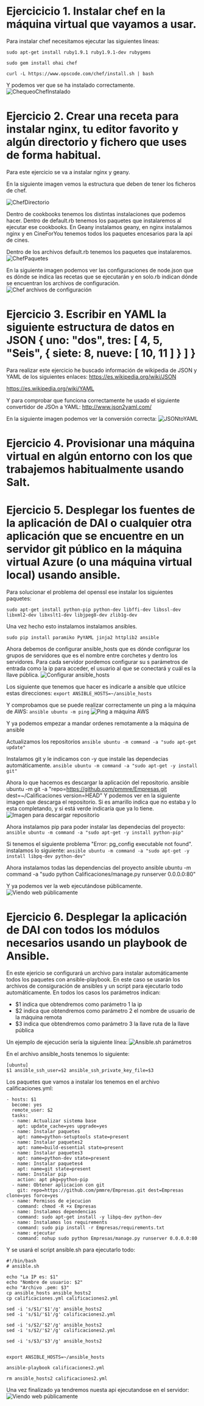 # Ejercicicio 1. Instalar chef en la máquina virtual que vayamos a usar.
Para instalar chef necesitamos ejecutar las siguientes líneas:

```
sudo apt-get install ruby1.9.1 ruby1.9.1-dev rubygems

sudo gem install ohai chef

curl -L https://www.opscode.com/chef/install.sh | bash
```

Y podemos ver que se ha instalado correctamente.
![ChequeoChefInstalado](http://i393.photobucket.com/albums/pp14/pmmre/CC/Ejercicios%20Tema%202%20CC/Seleccioacuten_038_zpssk9xlxig.png)

# Ejercicio 2. Crear una receta para instalar nginx, tu editor favorito y algún directorio y fichero que uses de forma habitual.
Para este ejercicio se va a instalar nginx y geany.

En la siguiente imagen vemos la estructura que deben de tener los ficheros de chef.

![ChefDirectorio](http://i393.photobucket.com/albums/pp14/pmmre/CC/Ejercicios%20Tema%202%20CC/Seleccioacuten_038_zps9n7ejpzw.png)

Dentro de cookbooks tenemos los distintas instalaciones que podemos hacer. Dentro de default.rb tenemos los paquetes que instalaremos al ejecutar ese cookbooks. En Geany instalamos geany, en nginx instalamos nginx y en CineForYou tenemos todos los paquetes encesarios para la api de cines.

Dentro de los archivos default.rb tenemos los paquetes que instalaremos.
![ChefPaquetes](http://i393.photobucket.com/albums/pp14/pmmre/CC/Ejercicios%20Tema%202%20CC/Seleccioacuten_039_zpskgdjopcg.png)

En la siguiente imagen podemos ver las configuraciones de node.json que es dónde se indica las recetas que se ejecutarán y en solo.rb indican dónde se encuentran los archivos de configuración.
![Chef archivos de configuración](http://i393.photobucket.com/albums/pp14/pmmre/CC/Ejercicios%20Tema%202%20CC/Seleccioacuten_040_zpsukaaxd3e.png)
# Ejercicio 3. Escribir en YAML la siguiente estructura de datos en JSON { uno: "dos", tres: [ 4, 5, "Seis", { siete: 8, nueve: [ 10, 11 ] } ] }

Para realizar este ejercicio he buscado información de wikipedia de JSON y YAML de los siguientes enlaces:
https://es.wikipedia.org/wiki/JSON

https://es.wikipedia.org/wiki/YAML

Y para comprobar que funciona correctamente he usado el siguiente convertidor de JSOn a YAML:
http://www.json2yaml.com/

En la siguiente imagen podemos ver la conversión correcta:
![JSONtoYAML](http://i393.photobucket.com/albums/pp14/pmmre/CC/Ejercicios%20Tema%202%20CC/Seleccioacuten_009_zpszh8k4pwj.png)


# Ejercicio 4. Provisionar una máquina virtual en algún entorno con los que trabajemos habitualmente usando Salt.

# Ejercicio 5. Desplegar los fuentes de la aplicación de DAI o cualquier otra aplicación que se encuentre en un servidor git público en la máquina virtual Azure (o una máquina virtual local) usando ansible.

Para solucionar el problema del openssl ese instalar los siguientes paquetes:
```
sudo apt-get install python-pip python-dev libffi-dev libssl-dev libxml2-dev libxslt1-dev libjpeg8-dev zlib1g-dev
```

Una vez hecho esto instalamos instalamos ansibles.
```
sudo pip install paramiko PyYAML jinja2 httplib2 ansible
```

Ahora debemos de configurar ansible_hosts que es dónde configurar los grupos de servidores que es el nombre entre corchetes y dentro los servidores.
Para cada servidor pordemos configurar su s parámetros de entrada como la ip para acceder, el usuario al que se conectará y cuál es la llave pública.
![Configurar ansible_hosts](http://i393.photobucket.com/albums/pp14/pmmre/CC/Ejercicios%20Tema%202%20CC/Seleccioacuten_041_zpscyhmo2tu.png)

Los siguiente que tenemos que hacer es indicarle a ansible que utilcice estas direcciones: ```export ANSIBLE_HOSTS=~/ansible_hosts```

Y comprobamos que se puede realizar correctamente un ping a la máquina de AWS: ```ansible ubuntu -m ping```
![Ping a máquina AWS](http://i393.photobucket.com/albums/pp14/pmmre/CC/Ejercicios%20Tema%202%20CC/Seleccioacuten_042_zpsev5ls0wu.png)

Y ya podemos empezar a mandar ordenes remotamente a la máquina de ansible


Actualizamos los repositorios
```ansible ubuntu -m command -a "sudo apt-get update"```

Instalamos git y le indicamos con -y que instale las dependecias automáticamente.
```ansible ubuntu -m command -a "sudo apt-get -y install git"```


Ahora lo que hacemos es descargar la aplicación del repositorio.
ansible ubuntu -m git -a "repo=https://github.com/pmmre/Empresas.git dest=~/Calificaciones version=HEAD"
Y podemos ver en la siguiente imagen que descarga el repositorio. Si es amarillo indica que no estaba y lo esta completando, y si está verde indicaría que ya lo tiene.
![Imagen para descargar repositorio](http://i393.photobucket.com/albums/pp14/pmmre/CC/Ejercicios%20Tema%202%20CC/Seleccioacuten_043_zps1t2y7mvh.png)

Ahora instalamos pip para poder instalar las dependecias del proyecto:
```ansible ubuntu -m command -a "sudo apt-get -y install python-pip"```

Si tenemos el siguiente problema "Error: pg_config executable not found".
instalamos lo siguiente:
```ansible ubuntu -m command -a "sudo apt-get -y install libpq-dev python-dev"```

Ahora instalamos todas las dependencias del proyecto
ansible ubuntu -m command -a "sudo python Calificaciones/manage.py runserver 0.0.0.0:80"

Y ya podemos ver la web ejecutándose públicamente.
![Viendo web públicamente](http://i393.photobucket.com/albums/pp14/pmmre/CC/Ejercicios%20Tema%202%20CC/Seleccioacuten_044_zpsstbdsdto.png)


# Ejercicio 6. Desplegar la aplicación de DAI con todos los módulos necesarios usando un playbook de Ansible.

En este ejericio se configurará un archivo para instalar automáticamente todos los paquetes con ansible-playbook. En este caso se usarán los archivos de consiguración de ansibles y un script para ejecutarlo todo automáticamente.
En todos los casos los parámetros indican:
 - $1 indica que obtendremos como parámetro 1 la ip 
 - $2 indica que obtendremos como parámetro 2 el nombre de usuario de la máquina remota 
 - $3 indica que obtendremos como parámetro 3 la llave ruta de la llave pública

Un ejemplo de ejecución sería la siguiente línea:
![Ansible.sh parámetros](http://i393.photobucket.com/albums/pp14/pmmre/CC/Ejercicios%20Tema%202%20CC/Seleccioacuten_045_zpsxf5ylgjj.png) 

En el archivo ansible_hosts tenemos lo siguiente:
```
[ubuntu]
$1 ansible_ssh_user=$2 ansible_ssh_private_key_file=$3

```

Los paquetes que vamos a instalar los tenemos en el archivo calificaciones.yml:
```
- hosts: $1
  become: yes
  remote_user: $2
  tasks:
  - name: Actualizar sistema base
    apt: update_cache=yes upgrade=yes
  - name: Instalar paquetes
    apt: name=python-setuptools state=present
  - name: Instalar paquetes2
    apt: name=build-essential state=present
  - name: Instalar paquetes3
    apt: name=python-dev state=present
  - name: Instalar paquetes4
    apt: name=git state=present
  - name: Instalar pip
    action: apt pkg=python-pip
  - name: Obtener aplicacion con git
    git: repo=https://github.com/pmmre/Empresas.git dest=Empresas clone=yes force=yes
  - name: Permisos de ejecucion
    command: chmod -R +x Empresas
  - name: Instalamos dependencias
    command: sudo apt-get install -y libpq-dev python-dev
  - name: Instalamos los requirements
    command: sudo pip install -r Empresas/requirements.txt
  - name: ejecutar
    command: nohup sudo python Empresas/manage.py runserver 0.0.0.0:80
``` 

Y se usará el script ansible.sh para ejecutarlo todo:
```
#!/bin/bash
# ansible.sh

echo "La IP es: $1"
echo "Nombre de usuario: $2"
echo "Archivo .pem: $3"
cp ansible_hosts ansible_hosts2
cp calificaciones.yml calificaciones2.yml

sed -i 's/$1/'$1'/g' ansible_hosts2
sed -i 's/$1/'$1'/g' calificaciones2.yml

sed -i 's/$2/'$2'/g' ansible_hosts2
sed -i 's/$2/'$2'/g' calificaciones2.yml

sed -i 's/$3/'$3'/g' ansible_hosts2


export ANSIBLE_HOSTS=~/ansible_hosts

ansible-playbook calificaciones2.yml

rm ansible_hosts2 calificaciones2.yml
```

Una vez finalizado ya tendremos nuesta api ejecutandose en el servidor:
![Viendo web públicamente](http://i393.photobucket.com/albums/pp14/pmmre/CC/Ejercicios%20Tema%202%20CC/Seleccioacuten_044_zpsstbdsdto.png)

